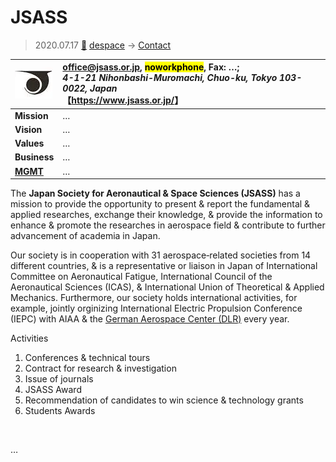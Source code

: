 # JSASS
> 2020.07.17 [🚀](../../index/index.md) [despace](../index.md) → [Contact](../contact.md)

|[![](../f/contact/j/jsass_logo1_thumb.webp)](../f/contact/j/jsass_logo1.webp)|<office@jsass.or.jp>, <mark>noworkphone</mark>, Fax: …;<br> *4-1-21 Nihonbashi-Muromachi, Chuo-ku, Tokyo 103-0022, Japan*<br> 【<https://www.jsass.or.jp/>】|
|:-|:-|
|**Mission**|…|
|**Vision**|…|
|**Values**|…|
|**Business**|…|
|**[MGMT](../mgmt.md)**|…|

The **Japan Society for Aeronautical & Space Sciences (JSASS)** has a mission to provide the opportunity to present & report the fundamental & applied researches, exchange their knowledge, & provide the information to enhance & promote the researches in aerospace field & contribute to further advancement of academia in Japan.

Our society is in cooperation with 31 aerospace‑related societies from 14 different countries, & is a representative or liaison in Japan of International Committee on Aeronautical Fatigue, International Council of the Aeronautical Sciences (ICAS), & International Union of Theoretical & Applied Mechanics. Furthermore, our society holds international activities, for example, jointly orginizing International Electric Propulsion Conference (IEPC) with AIAA & the [German Aerospace Center (DLR)](dlr.md) every year.

Activities

   1. Conferences & technical tours
   1. Contract for research & investigation
   1. Issue of journals
   1. JSASS Award
   1. Recommendation of candidates to win science & technology grants
   1. Students Awards


<p style="page-break-after:always"> </p>

…

